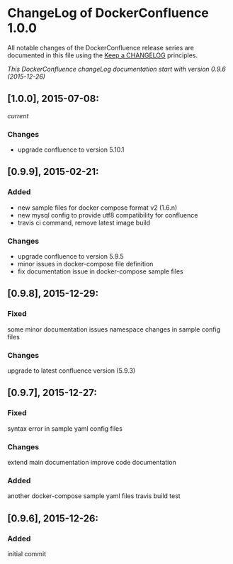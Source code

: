 # ChangeLog of DockerConfluence 1.0.0

All notable changes of the DockerConfluence release series are documented in this file using the [Keep a CHANGELOG](http://keepachangelog.com/) principles.

_This DockerConfluence changeLog documentation start with version 0.9.6 (2015-12-26)_

## [1.0.0], 2015-07-08:
_current_

### Changes
- upgrade confluence to version 5.10.1

## [0.9.9], 2015-02-21:

### Added
- new sample files for docker compose format v2 (1.6.n)
- new mysql config to provide utf8 compatibility for confluence
- travis ci command, remove latest image build

### Changes
- upgrade confluence to version 5.9.5
- minor issues in docker-compose file definition
- fix documentation issue in docker-compose sample files


## [0.9.8], 2015-12-29:

### Fixed
some minor documentation issues
namespace changes in sample config files

### Changes
upgrade to latest confluence version (5.9.3)


## [0.9.7], 2015-12-27:

### Fixed
syntax error in sample yaml config files

### Changes
extend main documentation
improve code documentation

### Added
another docker-compose sample yaml files
travis build test


## [0.9.6], 2015-12-26:

### Added
initial commit